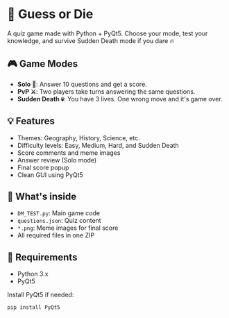 # 🧠 Guess or Die

A quiz game made with Python + PyQt5. Choose your mode, test your knowledge, and survive Sudden Death mode if you dare 🔥

## 🎮 Game Modes

- **Solo 👤**: Answer 10 questions and get a score.
- **PvP ⚔️**: Two players take turns answering the same questions.
- **Sudden Death 💀**: You have 3 lives. One wrong move and it's game over.

## 💡 Features

- Themes: Geography, History, Science, etc.
- Difficulty levels: Easy, Medium, Hard, and Sudden Death
- Score comments and meme images
- Answer review (Solo mode)
- Final score popup
- Clean GUI using PyQt5

## 📁 What's inside

- `DM_TEST.py`: Main game code
- `questions.json`: Quiz content
- `*.png`: Meme images for final score
- All required files in one ZIP

## 🚀 Requirements

- Python 3.x
- PyQt5

Install PyQt5 if needed:
```bash
pip install PyQt5
